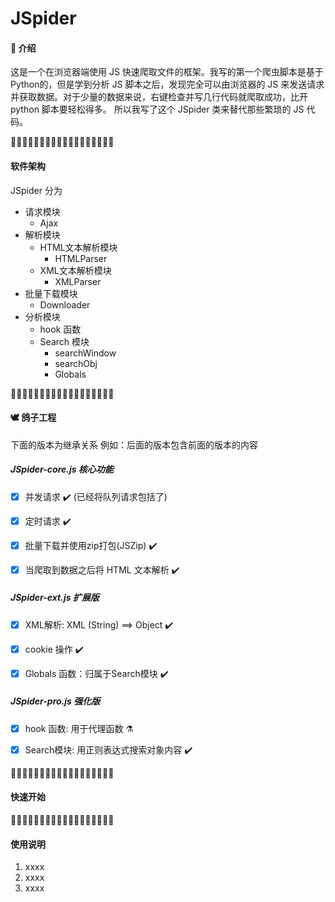 # JSpider

#### :pencil: 介绍
这是一个在浏览器端使用 JS 快速爬取文件的框架。我写的第一个爬虫脚本是基于Python的，但是学到分析 JS 脚本之后，发现完全可以由浏览器的 JS 来发送请求并获取数据。对于少量的数据来说，右键检查并写几行代码就爬取成功，比开 python 脚本要轻松得多。
所以我写了这个 JSpider 类来替代那些繁琐的 JS 代码。

:pray::pray::pray::pray::pray::pray::pray::pray::pray::pray::pray::pray::pray::pray::pray::pray::pray::pray:

#### 软件架构
JSpider 分为 

- 请求模块
  - Ajax
- 解析模块
  - HTML文本解析模块
    - HTMLParser
  - XML文本解析模块
    - XMLParser
- 批量下载模块
  - Downloader
- 分析模块
  - hook 函数
  - Search 模块
    - searchWindow
    - searchObj
    - Globals

:pray::pray::pray::pray::pray::pray::pray::pray::pray::pray::pray::pray::pray::pray::pray::pray::pray::pray:

#### :dove: 鸽子工程 
 下面的版本为继承关系 
 例如：后面的版本包含前面的版本的内容

##### JSpider-core.js 核心功能
- [x] 并发请求 :heavy_check_mark: (已经将队列请求包括了) 

- [x] 定时请求 :heavy_check_mark:

- [x] 批量下载并使用zip打包(JSZip) :heavy_check_mark:

- [x] 当爬取到数据之后将 HTML 文本解析 :heavy_check_mark:



##### JSpider-ext.js 扩展版
- [x] XML解析: XML (String) ==> Object :heavy_check_mark:

- [x] cookie 操作 :heavy_check_mark:

- [x] Globals 函数：归属于Search模块 :heavy_check_mark:

##### JSpider-pro.js 强化版
- [x] hook 函数: 用于代理函数 :alembic:

- [x] Search模块: 用正则表达式搜索对象内容 :heavy_check_mark:


:pray::pray::pray::pray::pray::pray::pray::pray::pray::pray::pray::pray::pray::pray::pray::pray::pray::pray:

#### 快速开始

:pray::pray::pray::pray::pray::pray::pray::pray::pray::pray::pray::pray::pray::pray::pray::pray::pray::pray:

#### 使用说明

1.  xxxx
2.  xxxx
3.  xxxx

